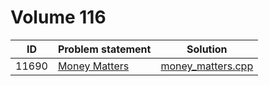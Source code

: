 # Volume 116

|  ID   |                                                        Problem statement                                                         |                 Solution                 |
|:-----:|:---------------------------------------------------------------------------------------------------------------------------------|:----------------------------------------:|
| 11690 | [Money Matters](http://uva.onlinejudge.org/index.php?option=com_onlinejudge&Itemid=8&category=78&page=show_problem&problem=2737) | [money_matters.cpp](./money_matters.cpp) |
